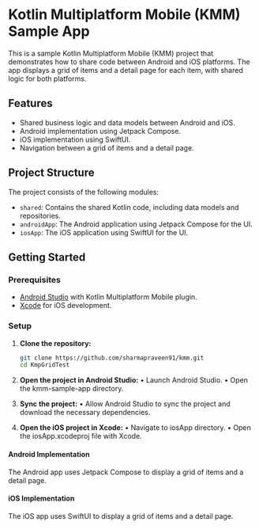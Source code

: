 # Kotlin Multiplatform Mobile (KMM) Sample App

This is a sample Kotlin Multiplatform Mobile (KMM) project that demonstrates how to share code between Android and iOS platforms. The app displays a grid of items and a detail page for each item, with shared logic for both platforms.

## Features

- Shared business logic and data models between Android and iOS.
- Android implementation using Jetpack Compose.
- iOS implementation using SwiftUI.
- Navigation between a grid of items and a detail page.

## Project Structure

The project consists of the following modules:

- `shared`: Contains the shared Kotlin code, including data models and repositories.
- `androidApp`: The Android application using Jetpack Compose for the UI.
- `iosApp`: The iOS application using SwiftUI for the UI.

## Getting Started

### Prerequisites

- [Android Studio](https://developer.android.com/studio) with Kotlin Multiplatform Mobile plugin.
- [Xcode](https://developer.apple.com/xcode/) for iOS development.

### Setup

1. **Clone the repository:**

   ```bash
   git clone https://github.com/sharmapraveen91/kmm.git
   cd KmpGridTest
   ```
2. **Open the project in Android Studio:**
	•	Launch Android Studio.
	•	Open the kmm-sample-app directory.
3. **Sync the project:**
	•	Allow Android Studio to sync the project and download the necessary dependencies.
4.	**Open the iOS project in Xcode:**
	•	Navigate to iosApp directory.
	•	Open the iosApp.xcodeproj file with Xcode.
      
#### Android Implementation

The Android app uses Jetpack Compose to display a grid of items and a detail page.

#### iOS Implementation
The iOS app uses SwiftUI to display a grid of items and a detail page.